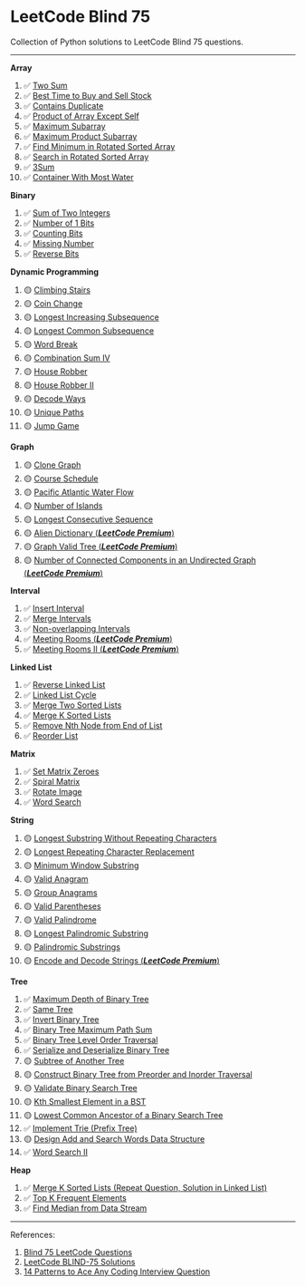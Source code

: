 # LeetCode Blind 75

Collection of Python solutions to LeetCode Blind 75 questions.

---

**Array**

1. ✅ [Two Sum](./Array/0001%20-%20Two%20Sum/)
2. ✅ [Best Time to Buy and Sell Stock](./Array/0121%20-%20Best%20Time%20to%20Buy%20and%20Sell%20Stock/)
3. ✅ [Contains Duplicate](./Array/0217%20-%20Contains%20Duplicate/)
4. ✅ [Product of Array Except Self](./Array/0238%20-%20Product%20of%20Array%20Except%20Self/)
5. ✅ [Maximum Subarray](./Array/0053%20-%20Maximum%20Subarray/)
6. ✅ [Maximum Product Subarray](./Array/0152%20-%20Maximum%20Product%20Subarray/)
7. ✅ [Find Minimum in Rotated Sorted Array](./Array/0153%20-%20Find%20Minimum%20in%20Rotated%20Sorted%20Array/)
8. ✅ [Search in Rotated Sorted Array](./Array/0033%20-%20Search%20in%20Rotated%20Sorted%20Array/)
9. ✅ [3Sum](./Array/0015%20-%203Sum/)
10. ✅ [Container With Most Water](./Array/0011%20-%20Container%20With%20Most%20Water/)

**Binary**

1. ✅ [Sum of Two Integers](./Binary/0371%20-%20Sum%20of%20Two%20Integers/)
2. ✅ [Number of 1 Bits](./Binary/0191%20-%20Number%20of%201%20Bits/)
3. ✅ [Counting Bits](./Binary/0338%20-%20Counting%20Bits/)
4. ✅ [Missing Number](./Binary/0268%20-%20Missing%20Number/)
5. ✅ [Reverse Bits](./Binary/0190%20-%20Reverse%20Bits/)

**Dynamic Programming**

1. 🟡 [Climbing Stairs](./Dynamic%20Programming/0070%20-%20Climbing%20Stairs/)
2. 🟡 [Coin Change](./Dynamic%20Programming/0322%20-%20Coin%20Change/)
3. 🟡 [Longest Increasing Subsequence](./Dynamic%20Programming/0300%20-%20Longest%20Increasing%20Subsequence/)
4. 🟡 [Longest Common Subsequence](./Dynamic%20Programming/1143%20-%20Longest%20Common%20Subsequence/)
5. 🟡 [Word Break](./Dynamic%20Programming/0139%20-%20Word%20Break/)
6. 🟡 [Combination Sum IV](./Dynamic%20Programming/0377%20-%20Combination%20Sum%20IV/)
7. 🟡 [House Robber](./Dynamic%20Programming/0198%20-%20House%20Robber/)
8. 🟡 [House Robber II](./Dynamic%20Programming/0213%20-%20House%20Robber%20II/)
9. 🟡 [Decode Ways](./Dynamic%20Programming/0091%20-%20Decode%20Ways/)
10. 🟡 [Unique Paths](./Dynamic%20Programming/0062%20-%20Unique%20Paths/)
11. 🟡 [Jump Game](./Dynamic%20Programming/0055%20-%20Jump%20Game/)

**Graph**

1. 🟡 [Clone Graph](./Graph/0133%20-%20Clone%20Graph/)
2. 🟡 [Course Schedule](./Graph/0207%20-%20Course%20Schedule/)
3. 🟡 [Pacific Atlantic Water Flow](./Graph/0417%20-%20Pacific%20Atlantic%20Water%20Flow/)
4. 🟡 [Number of Islands](./Graph/0200%20-%20Number%20of%20Islands/)
5. 🟡 [Longest Consecutive Sequence](./Graph/0128%20-%20Longest%20Consecutive%20Sequence/)
6. 🟡 [Alien Dictionary (**_LeetCode Premium_**)](./Graph/0269%20-%20Alien%20Dictionary/)
7. 🟡 [Graph Valid Tree (**_LeetCode Premium_**)](./Graph/0261%20-%20Graph%20Valid%20Tree/)
8. 🟡 [Number of Connected Components in an Undirected Graph (**_LeetCode Premium_**)](./Graph/0323%20-%20Number%20of%20Connected%20Components%20in%20an%20Undirected%20Graph/)

**Interval**

1. ✅ [Insert Interval](./Interval/0057%20-%20Insert%20Interval/)
2. ✅ [Merge Intervals](./Interval/0056%20-%20Merge%20Intervals/)
3. ✅ [Non-overlapping Intervals](./Interval/0435%20-%20Non-overlapping%20Intervals/)
4. ✅ [Meeting Rooms (**_LeetCode Premium_**)](./Interval/0252%20-%20Meeting%20Rooms/)
5. ✅ [Meeting Rooms II (**_LeetCode Premium_**)](./Interval/0253%20-%20Meeting%20Rooms%20II/)

**Linked List**

1. ✅ [Reverse Linked List](./Linked%20List/0206%20-%20Reverse%20Linked%20List/)
2. ✅ [Linked List Cycle](./Linked%20List/0141%20-%20Linked%20List%20Cycle/)
3. ✅ [Merge Two Sorted Lists](./Linked%20List/0021%20-%20Merge%20Two%20Sorted%20Lists/)
4. ✅ [Merge K Sorted Lists](./Linked%20List/0023%20-%20Merge%20K%20Sorted%20Lists/)
5. ✅ [Remove Nth Node from End of List](./Linked%20List/0019%20-%20Remove%20Nth%20Node%20from%20End%20of%20List/)
6. ✅ [Reorder List](./Linked%20List/0143%20-%20Reorder%20List/)

**Matrix**

1. ✅ [Set Matrix Zeroes](./Matrix/0073%20-%20Set%20Matrix%20Zeroes/)
2. ✅ [Spiral Matrix](./Matrix/0054%20-%20Spiral%20Matrix/)
3. ✅ [Rotate Image](./Matrix/0048%20-%20Rotate%20Image/)
4. ✅ [Word Search](./Matrix/0079%20-%20Word%20Search/)

**String**

1. 🟡 [Longest Substring Without Repeating Characters](./String/0003%20-%20Longest%20Substring%20Without%20Repeating%20Characters/)
2. 🟡 [Longest Repeating Character Replacement](./String/0424%20-%20Longest%20Repeating%20Character%20Replacement/)
3. 🟡 [Minimum Window Substring](./String/0076%20-%20Minimum%20Window%20Substring/)
4. 🟡 [Valid Anagram](./String/0242%20-%20Valid%20Anagram/)
5. 🟡 [Group Anagrams](./String/0049%20-%20Group%20Anagrams/)
6. 🟡 [Valid Parentheses](./String/0020%20-%20Valid%20Parentheses/)
7. 🟡 [Valid Palindrome](./String/0125%20-%20Valid%20Palindrome/)
8. 🟡 [Longest Palindromic Substring](./String/0005%20-%20Longest%20Palindromic%20Substring/)
9. 🟡 [Palindromic Substrings](./String/0647%20-%20Palindromic%20Substrings/)
10. 🟡 [Encode and Decode Strings (**_LeetCode Premium_**)](./String/0271%20-%20Encode%20and%20Decode%20Strings/)

**Tree**

1. ✅ [Maximum Depth of Binary Tree](./Tree/0104%20-%20Maximum%20Depth%20of%20Binary%20Tree/)
2. ✅ [Same Tree](./Tree/0100%20-%20Same%20Tree/)
3. ✅ [Invert Binary Tree](./Tree/0226%20-%20Invert%20Binary%20Tree/)
4. ✅ [Binary Tree Maximum Path Sum](./Tree/0124%20-%20Binary%20Tree%20Maximum%20Path%20Sum/)
5. ✅ [Binary Tree Level Order Traversal](./Tree/0102%20-%20Binary%20Tree%20Level%20Order%20Traversal/)
6. ✅ [Serialize and Deserialize Binary Tree](./Tree/0297%20-%20Serialize%20and%20Deserialize%20Binary%20Tree/)
7. 🟡 [Subtree of Another Tree](./Tree/0572%20-%20Subtree%20of%20Another%20Tree/)
8. 🟡 [Construct Binary Tree from Preorder and Inorder Traversal](./Tree/0105%20-%20Construct%20Binary%20Tree%20from%20Preorder%20and%20Inorder%20Traversal/)
9. 🟡 [Validate Binary Search Tree](./Tree/0098%20-%20Validate%20Binary%20Search%20Tree/)
10. 🟡 [Kth Smallest Element in a BST](./Tree/0230%20-%20Kth%20Smallest%20Element%20in%20a%20BST/)
11. 🟡 [Lowest Common Ancestor of a Binary Search Tree](./Tree/0235%20-%20Lowest%20Common%20Ancestor%20of%20a%20Binary%20Search%20Tree/)
12. ✅ [Implement Trie (Prefix Tree)](<./Tree/0208%20-%20Implement%20Trie%20(Prefix%20Tree)/>)
13. 🟡 [Design Add and Search Words Data Structure](./Tree/0211%20-%20Design%20Add%20and%20Search%20Words%20Data%20Structure/)
14. ✅ [Word Search II](./Tree/0212%20-%20Word%20Search%20II/)

**Heap**

1. ✅ [Merge K Sorted Lists (Repeat Question, Solution in Linked List)](./Linked%20List/0023%20-%20Merge%20K%20Sorted%20Lists/)
2. ✅ [Top K Frequent Elements](./Heap/0347%20-%20Top%20K%20Frequent%20Elements/)
3. ✅ [Find Median from Data Stream](./Heap/0295%20-%20Find%20Median%20from%20Data%20Stream/)

---

References:

1. [Blind 75 LeetCode Questions](https://leetcode.com/discuss/general-discussion/460599/blind-75-leetcode-questions)
2. [LeetCode BLIND-75 Solutions](https://youtube.com/playlist?list=PLot-Xpze53ldVwtstag2TL4HQhAnC8ATf&si=voYfyCjt6oXgk7J8)
3. [14 Patterns to Ace Any Coding Interview Question](https://hackernoon.com/14-patterns-to-ace-any-coding-interview-question-c5bb3357f6ed)
